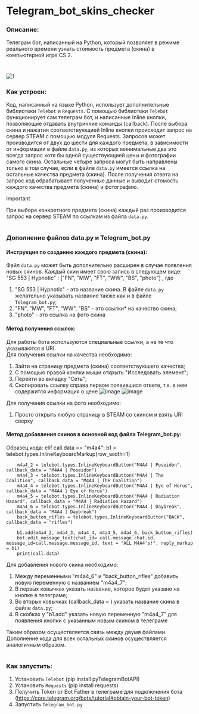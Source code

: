 # Telegram_bot_skins_checker

### Описание:
Телеграм бот, написанный на Python, который позволяет в режиме реального времени узнать стоимость предмета (скина) в компьютерной игре CS 2.
#

![1](https://github.com/user-attachments/assets/b1ba7643-e195-4410-a9c1-f9d130d573f5)


### Как устроен:
Код, написанный на языке Python, использует дополнительные библиотеки `Telebot` и `Requests`. С помощью библиотеки `Telebot` функционирует сам телеграм бот, и написанные Inline кнопки, позволяющие отдавать внутринние команды (callback). После выбора скина и нажатия соответствующией Inline кнопки происходит запрос на сервер STEAM с помощью модуля Requests. Запросов может производится от двух до шести для каждого предмета, в зависимости от информации в файле `data.py`, из которых минимальные два это всегда запрос хотя бы одной существующией цены и фотографии самого скина. Остальные четыре запроса могут быть направлены только в том случае, если в файле `data.py` имеется ссылка на остальные качества предмета (скина). После получения ответа на запрос код обрабатывает полученные данные и выводит стомость каждого качества предмета (скина) и фотографию.  
> [!IMPORTANT]
> При выборе конкретного предмета (скина) каждый раз производится запрос на сервер STEAM по ссылкам из файла `data.py`.
#

### Дополнение файлов data.py и Telegram_bot.py
#### Инструкция по созданию каждого предмета (скина): #
Файл `data.py` может быть дополнительно расширен в случае появления новых скинов. Каждый скин имеет свою запись в следующем виде:  
"SG 553 | Hypnotic" : ["FN", "MW", "FT", "WW", "BS", "photo"]   , где
1. "SG 553 | Hypnotic" - это название скина. В файле `data.py` желательно указывать название также как и в файле `Telegram_bot.py`;
2. "FN", "MW", "FT", "WW", "BS" - это ссылки* на качество скина;
3. "photo" - это ссылка на фото скина
#### Метод получения ссылок: #
Для работы бота используются специальные ссылки, а не те что указываются в URI.  
Для получения ссылки на качества необходимо:
1. Зайти на страницу предмета (скина) соответствуюшего качества;
2. С помощью правой конпки мыши открыть "Исследовать элемент";
3. Перейти во вкладку "Сеть";
4. Скопировать ссылку справа первом появившися ответе, т.к. в нем содержится информация о цене
![image](https://github.com/user-attachments/assets/954732a9-fb27-4ee1-9609-c9194348cfa6)
![image](https://github.com/user-attachments/assets/4bc28d78-7c11-4a23-bc6a-8164a6b2e373)  

Для получения ссылки на фото необходимо:
1. Просто открыть любую страницу в STEAM со скином и взять URI сверху
#### Метод добавления скинов в основной код файла Telegram_bot.py: #
Образец кода:
    elif call.data == "m4a4":
        b1 = telebot.types.InlineKeyboardMarkup(row_width=1)

        m4a4_2 = telebot.types.InlineKeyboardButton("M4A4 | Poseidon", callback_data = "M4A4 | Poseidon")
        m4a4_3 = telebot.types.InlineKeyboardButton("M4A4 | The Coalition", callback_data = "M4A4 | The Coalition")
        m4a4_4 = telebot.types.InlineKeyboardButton("M4A4 | Eye of Horus", callback_data = "M4A4 | Eye of Horus")
        m4a4_5 = telebot.types.InlineKeyboardButton("M4A4 | Radiation Hazard", callback_data = "M4A4 | Radiation Hazard")
        m4a4_6 = telebot.types.InlineKeyboardButton("M4A4 | Daybreak", callback_data = "M4A4 | Daybreak")
        back_button_rifles = telebot.types.InlineKeyboardButton("BACK", callback_data = "rifles")

        b1.add(m4a4_2, m4a4_3, m4a4_4, m4a4_5, m4a4_6, back_button_rifles)
        bot.edit_message_text(chat_id= call.message.chat.id, message_id=call.message.message_id, text = "ALL M4A4's!", reply_markup = b1)
        print(call.data)

Для добавления нового скина необходимо:
1. Между переменными "m4a4_6" и "back_button_rifles" добавить новую переменную с названием "m4a4_7";
2. В первых ковычках указать название, которое будет указано на кнопке в телеграме;
3. Во вторых ковычках (callback_data = ) указать название скина в файле `data.py`;
4. В скобках у "b1.add" указать новую переменную "m4a4_7" для появления кнопки с указанным новым скином в телеграме  

Таким образом осуществляется связь между двумя файлами. Дополнение кода для всех остальных скинов осуществляется аналогичным образом.
#


### Как запустить:
1. Установить `Telebot` (pip install pyTelegramBotAPI)  
2. Установить `Requests` (pip install requests)  
3. Получить Token от Bot Father в телеграме для подключения бота (https://core.telegram.org/bots/tutorial#obtain-your-bot-token)  
4. Запустить `Telegram_bot.py`  
#
